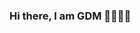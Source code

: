 ### Hi there, I am GDM 👋😎😁🤠

<!--
**georgemaret/georgemaret** is a ✨ _special_ ✨ repository because its `README.md` (this file) appears on your GitHub profile.


- 🔭 I’m currently working on Python
- 🌱 I’m currently learning Machine Learning and Software Engineering
- 👯 I’m looking to collaborate on Metasploit
- 🤔 I’m looking for help with my first contribution to a professional open source
- 💬 Ask me about anything
- 📫 How to reach me: georgemaret4@gmail.com
- 😄 Pronouns: treat me as a MAN
- ⚡ Fun fact: SHHHHHHH
-->
